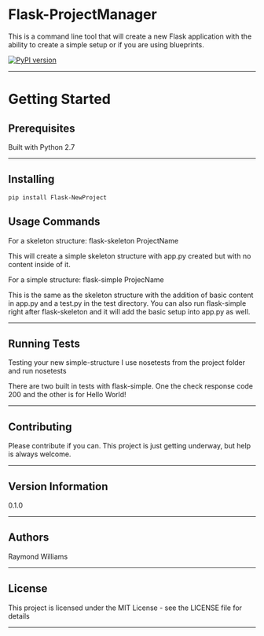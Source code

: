 Flask-ProjectManager
====================

This is a command line tool that will create a new Flask application with the ability to create a simple setup or if you are using blueprints.

[![PyPI version](https://badge.fury.io/py/Flask-NewProject.svg)](https://badge.fury.io/py/Flask-NewProject)

* * *

Getting Started
===============

Prerequisites
-------------

Built with Python 2.7

* * *

## Installing ##

    pip install Flask-NewProject

## Usage Commands ##

For a skeleton structure:
    flask-skeleton ProjectName

This will create a simple skeleton structure with app.py created but with no content inside of it.

For a simple structure:
    flask-simple ProjecName

This is the same as the skeleton structure with the addition of basic content in app.py and a test.py in the test directory. You can also run flask-simple right after flask-skeleton and it will add the basic setup into app.py as well.

* * *

## Running Tests ##

Testing your new simple-structure
I use nosetests from the project folder and run
    nosetests

There are two built in tests with flask-simple. One the check response code 200 and the other is for Hello World!

* * *

## Contributing ##

Please contribute if you can. This project is just getting underway, but help is always welcome.

* * *

## Version Information ##

0.1.0

* * *

## Authors ##

Raymond Williams

* * *

## License ##

This project is licensed under the MIT License - see the LICENSE file for details

* * *
